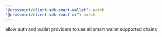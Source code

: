 ```yaml
---
"@crossmint/client-sdk-smart-wallet": patch
"@crossmint/client-sdk-react-ui": patch
---
```


allow auth and wallet providers to use all smart wallet supported chains
